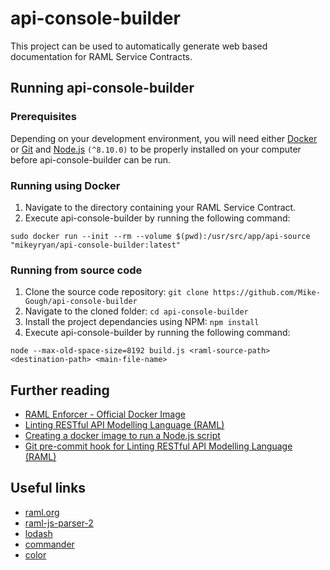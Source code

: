 # api-console-builder
This project can be used to automatically generate web based documentation for RAML Service Contracts.

## Running api-console-builder
### Prerequisites
Depending on your development environment, you will need either [Docker](https://www.docker.com) or [Git](https://git-scm.com/) and [Node.js](https://nodejs.org/) ```(^8.10.0)``` to be properly installed on your computer before api-console-builder can be run.

### Running using Docker
1. Navigate to the directory containing your RAML Service Contract.
2. Execute api-console-builder by running the following command:
```
sudo docker run --init --rm --volume $(pwd):/usr/src/app/api-source "mikeyryan/api-console-builder:latest"
```

### Running from source code
1. Clone the source code repository:
  ```git clone https://github.com/Mike-Gough/api-console-builder```
1. Navigate to the cloned folder:
  ```cd api-console-builder```
1. Install the project dependancies using NPM:
  ```npm install```
1. Execute api-console-builder by running the following command:
  ```
  node --max-old-space-size=8192 build.js <raml-source-path> <destination-path> <main-file-name>
  ```

## Further reading
* [RAML Enforcer - Official Docker Image](https://cloud.docker.com/u/mikeyryan/repository/docker/mikeyryan/raml-enforcer)
* [Linting RESTful API Modelling Language (RAML)](https://mike.gough.me/posts/linting/raml-enforcer/)
* [Creating a docker image to run a Node.js script](https://mike.gough.me/posts/docker/npm/create-image/)
* [Git pre-commit hook for Linting RESTful API Modelling Language (RAML)](https://mike.gough.me/posts/linting/raml-enforcer/git/hooks/)

## Useful links
* [raml.org](https://raml.org/)
* [raml-js-parser-2](https://github.com/raml-org/raml-js-parser-2)
* [lodash](https://lodash.com)
* [commander](https://github.com/tj/commander.js)
* [color](https://github.com/Qix-/color)
